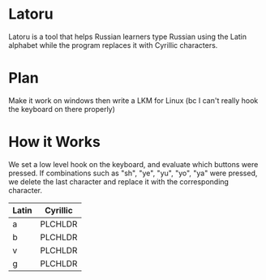# Latoru
Latoru is a tool that helps Russian learners type Russian using the Latin alphabet while the program replaces it with Cyrillic characters.

# Plan

Make it work on windows then write a LKM for Linux (bc I can't really hook the keyboard on there properly)

# How it Works

We set a low level hook on the keyboard, and evaluate which buttons were 
pressed. If combinations such as "sh", "ye", "yu", "yo", "ya" were pressed, 
we delete the last character and replace it with the corresponding character.

|  Latin  | Cyrillic  |
| ------- | --------- |
|  a      | PLCHLDR   |
|  b      | PLCHLDR   |
|  v      | PLCHLDR   |
|  g      | PLCHLDR   |
